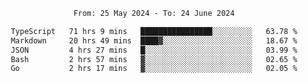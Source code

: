 <div align="center">
<p style="text-align: center;">
<!--START_SECTION:waka-->

```txt
From: 25 May 2024 - To: 24 June 2024

TypeScript   71 hrs 9 mins   ████████████████░░░░░░░░░   63.78 %
Markdown     20 hrs 49 mins  ████▓░░░░░░░░░░░░░░░░░░░░   18.67 %
JSON         4 hrs 27 mins   █░░░░░░░░░░░░░░░░░░░░░░░░   03.99 %
Bash         2 hrs 57 mins   ▓░░░░░░░░░░░░░░░░░░░░░░░░   02.65 %
Go           2 hrs 17 mins   ▓░░░░░░░░░░░░░░░░░░░░░░░░   02.05 %
```

<!--END_SECTION:waka-->
</p>
</div>
